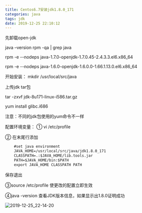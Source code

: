 ```yaml
---
title: Centos6.7安装jdk1.8.0_171
categories: java
tags: jdk
date: 2019-12-25 22:10:12
---
```


先卸载open-jdk

java –version
rpm -qa | grep java

rpm -e --nodeps java-1.7.0-openjdk-1.7.0.45-2.4.3.3.el6.x86_64

rpm -e --nodeps java-1.6.0-openjdk-1.6.0.0-1.66.1.13.0.el6.x86_64

开始安装：
mkdir /usr/local/src/java

上传jdk tar包

tar -zxvf jdk-8u171-linux-i586.tar.gz

yum install glibc.i686

注意：不同的jdk包使用的yum命令不一样

配置环境变量：
① vi /etc/profile

② 在末尾行添加
```txt
	#set java environment
	JAVA_HOME=/usr/local/src/java/jdk1.8.0_171
	CLASSPATH=.:$JAVA_HOME/lib.tools.jar
	PATH=$JAVA_HOME/bin:$PATH
	export JAVA_HOME CLASSPATH PATH
```
保存退出

③source /etc/profile  使更改的配置立即生效

④java -version  查看JDK版本信息，如果显示出1.8.0证明成功

![2019-12-25_22-14-20](https://s2.ax1x.com/2019/12/25/lFXBtK.png)


